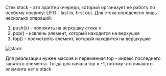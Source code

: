 Стек stack - это адаптер очереди, который организует ее работу по особому правилу: LIFO - last in, first out.
Для стека определено лишь несколько операций:
1. push(x) - положить на верхушку стека x
2. pop() - извлечь элемент, который находится на верхушке
3. top() - посмотреть элемент, который находится на вершхушке

![stack](https://user-images.githubusercontent.com/75784716/112645138-3b1d3180-8e57-11eb-8ef7-043f85a4dc0e.jpg)

Для реализации нужен массив и переменная top - индекс последнего занятого элемента. Тогда для начала top = -1, потому что никакого элемента нет в stack
